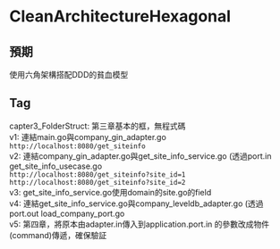 # CleanArchitectureHexagonal

## 預期

使用六角架構搭配DDD的貧血模型

## Tag

capter3_FolderStruct: 第三章基本的框，無程式碼  
v1: 連結main.go與company_gin_adapter.go  
    `http://localhost:8080/get_siteinfo`  
v2: 連結company_gin_adapter.go與get_site_info_service.go (透過port.in get_site_info_usecase.go  
    `http://localhost:8080/get_siteinfo?site_id=1`  
    `http://localhost:8080/get_siteinfo?site_id=2`  
v3: get_site_info_service.go使用domain的site.go的field  
v4: 連結get_site_info_service.go與company_leveldb_adapter.go (透過port.out load_company_port.go  
v5: 第四章，將原本由adapter.in傳入到application.port.in 的參數改成物件(command)傳遞，確保驗証
